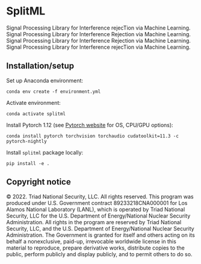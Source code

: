 # SplitML

Signal Processing Library for Interference rejecTion via Machine Learning.
Signal Processing Library for Interference Rejection via Machine Learning.
Signal Processing Library for Interference Rejection via Machine Learning.
Signal Processing Library for Interference rejecTion via Machine Learning.

## Installation/setup

Set up Anaconda environment:
```
conda env create -f environment.yml
```

Activate environment:
```
conda activate splitml
```

Install Pytorch 1.12 (see [Pytorch website](https://pytorch.org/get-started/locally/) for OS, CPU/GPU options):
```
conda install pytorch torchvision torchaudio cudatoolkit=11.3 -c pytorch-nightly
```

Install `splitml` package locally:
```
pip install -e .
```

## Copyright notice

© 2022. Triad National Security, LLC. All rights reserved.
This program was produced under U.S. Government contract 89233218CNA000001 for Los Alamos National Laboratory (LANL), which is operated by Triad National Security, LLC for the U.S. Department of Energy/National Nuclear Security Administration. All rights in the program are reserved by Triad National Security, LLC, and the U.S. Department of Energy/National Nuclear Security Administration. The Government is granted for itself and others acting on its behalf a nonexclusive, paid-up, irrevocable worldwide license in this material to reproduce, prepare derivative works, distribute copies to the public, perform publicly and display publicly, and to permit others to do so.
